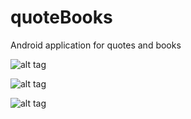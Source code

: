 # quoteBooks
Android application for quotes and books


![alt tag](https://cloud.githubusercontent.com/assets/18664824/19071951/4a3446d8-8a3b-11e6-99ea-fdf0d9064195.png)

![alt tag](https://cloud.githubusercontent.com/assets/18664824/19071969/62ba6516-8a3b-11e6-930e-b92ca92bcec8.png)

![alt tag](https://cloud.githubusercontent.com/assets/18664824/19071974/69e8a2e4-8a3b-11e6-96ef-54c99e4bf0d0.png)
